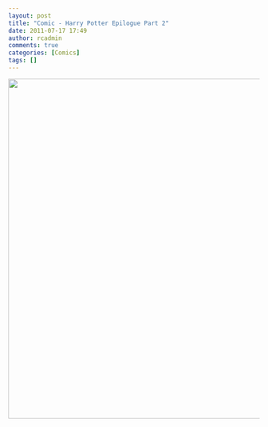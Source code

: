 ```yaml
---
layout: post
title: "Comic - Harry Potter Epilogue Part 2"
date: 2011-07-17 17:49
author: rcadmin
comments: true
categories: [Comics]
tags: []
---
```

<img src="http://bitsmack.com/wp/wp-content/uploads/2011/07/20110717.jpg" alt="" title="Also Harry, Kingsley would like to have a word with you about you parking your flying motorcycle in his parking space." width="680" height="680" class="alignnone size-full wp-image-2243" />
